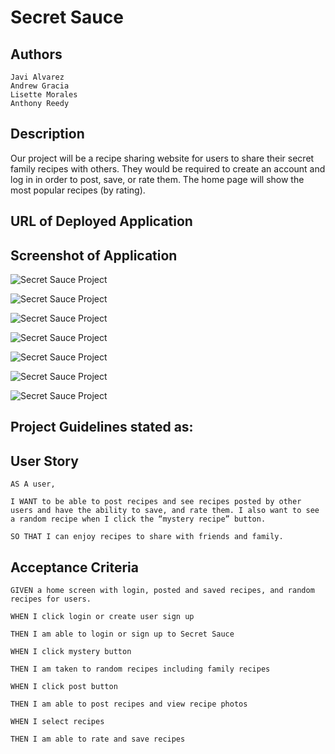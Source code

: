 # Secret Sauce

## Authors
```
Javi Alvarez 
Andrew Gracia 
Lisette Morales
Anthony Reedy
```

## Description 
Our project will be a recipe sharing website for users to share their secret family recipes with others. They would be required to create an account and log in in order to post, save, or rate them. The home page will show the most popular recipes (by rating). 

## URL of Deployed Application



## Screenshot of Application
![Secret Sauce Project](https://user-images.githubusercontent.com/113862182/213600594-8980ef39-579c-4eca-8d00-4b97dea735a3.png)

![Secret Sauce Project](https://user-images.githubusercontent.com/113862182/213600642-deac7f68-0062-47a5-9b6c-b256505976df.png)

![Secret Sauce Project](https://user-images.githubusercontent.com/113862182/213600697-c2f8533b-2789-47e1-9215-9d9a5e0f22da.png)

![Secret Sauce Project](https://user-images.githubusercontent.com/113862182/213600760-42801e73-c5ae-46dc-bc00-d2a1316a7314.png)

![Secret Sauce Project](https://user-images.githubusercontent.com/113862182/213600793-0317eb55-92c1-4e90-bc5d-6028f2d83b3e.png)

![Secret Sauce Project](https://user-images.githubusercontent.com/113862182/213600821-4f808ae2-96f4-416a-86cd-e36e01945eb5.png)

![Secret Sauce Project](https://user-images.githubusercontent.com/113862182/213600868-4bfd9fcc-3dad-4671-b488-14a819f7a797.png)


## Project Guidelines stated as:

## User Story

```
AS A user, 

I WANT to be able to post recipes and see recipes posted by other users and have the ability to save, and rate them. I also want to see a random recipe when I click the “mystery recipe” button. 

SO THAT I can enjoy recipes to share with friends and family.
```

## Acceptance Criteria

```
GIVEN a home screen with login, posted and saved recipes, and random recipes for users.

WHEN I click login or create user sign up

THEN I am able to login or sign up to Secret Sauce

WHEN I click mystery button 

THEN I am taken to random recipes including family recipes

WHEN I click post button

THEN I am able to post recipes and view recipe photos

WHEN I select recipes

THEN I am able to rate and save recipes

```

